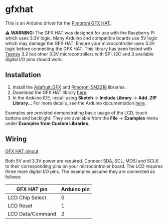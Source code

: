 # gfxhat

This is an Arduino driver for the [Pimoroni GFX HAT](https://shop.pimoroni.com/products/gfx-hat).

:warning: **WARNING:** The GFX HAT was designed for use with the Raspberry Pi which uses 3.3V logic. Many Arduino and
compatible boards use 5V logic which may damage the GFX HAT. Ensure your microcontroller uses 3.3V logic before
connecting the GFX HAT. This library has been tested with [Teensy](https://www.pjrc.com/teensy/) 3.2 but other 3.3V
microcontrollers with SPI, I2C and 3 available digital I/O pins should work.

## Installation

1. Install the [Adafruit_GFX](https://github.com/adafruit/Adafruit-GFX-Library) and
   [Pimoroni SN3218](https://github.com/pimoroni/pimoroni_arduino_sn3218) libraries.
2. Download the GFX HAT library [here](https://github.com/danielrfry/gfxhat/archive/master.zip).
3. In the Arduino IDE, install using **Sketch** → **Include Library** → **Add .ZIP Library...** For more details, see
   the Arduino documentation [here](https://www.arduino.cc/en/guide/libraries).

Examples are provided demonstrating basic usage of the LCD, touch buttons and backlight. They are available from the
**File** → **Examples** menu under **Examples from Custom Libraries**.

## Wiring

[GFX HAT pinout](https://pinout.xyz/pinout/gfx_hat)

Both 5V and 3.3V power are required. Connect SDA, SCL, MOSI and SCLK to their corresponding pins on your
microcontroller board. The LCD requires three more digital I/O pins. The examples assume they are connected as follows:

GFX HAT pin     |Arduino pin
----------------|-----------
LCD Chip Select |0
LCD Reset       |1
LCD Data/Command|2
